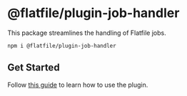 # @flatfile/plugin-job-handler

This package streamlines the handling of Flatfile jobs.

`npm i @flatfile/plugin-job-handler`

## Get Started

Follow [this guide](https://flatfile.com/docs/plugins/core/job-handler) to learn how to use the plugin.